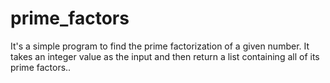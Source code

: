 # prime_factors
It's a simple program to find the prime factorization of a given number. 
It takes an integer value as the input and then return a list containing all of its prime factors..
